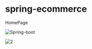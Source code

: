 # spring-ecommerce

HomePage

![Spring-boot](https://github.com/Vyomrana02/spring-ecommerce/assets/87069619/cbf7efd6-5c40-48bf-be5f-d9e3f4b7a321)



![2](https://github.com/Vyomrana02/spring-ecommerce/assets/87069619/86a4e2d1-82a8-4219-a8db-81e66b9ced5b)
